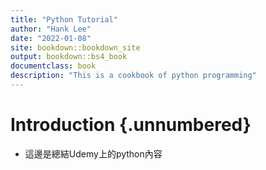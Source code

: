 ```yaml
--- 
title: "Python Tutorial"
author: "Hank Lee"
date: "2022-01-08"
site: bookdown::bookdown_site
output: bookdown::bs4_book
documentclass: book
description: "This is a cookbook of python programming"
---
```


# Introduction {.unnumbered}

* 這邊是總結Udemy上的python內容   
